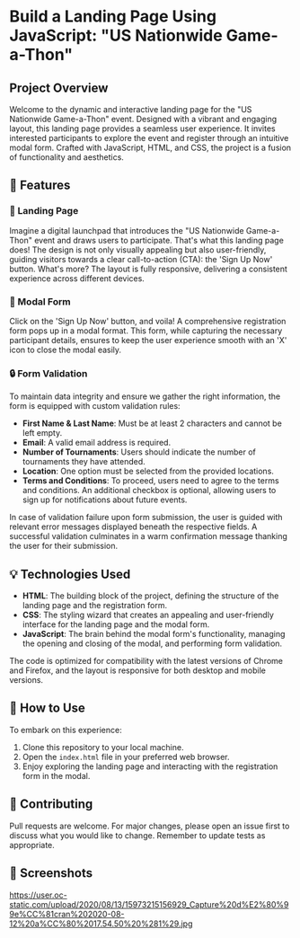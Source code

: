 # Build a Landing Page Using JavaScript: "US Nationwide Game-a-Thon"

## Project Overview

Welcome to the dynamic and interactive landing page for the "US Nationwide Game-a-Thon" event. Designed with a vibrant and engaging layout, this landing page provides a seamless user experience. It invites interested participants to explore the event and register through an intuitive modal form. Crafted with JavaScript, HTML, and CSS, the project is a fusion of functionality and aesthetics.

## 🌟 Features

### 🎯 Landing Page

Imagine a digital launchpad that introduces the "US Nationwide Game-a-Thon" event and draws users to participate. That's what this landing page does! The design is not only visually appealing but also user-friendly, guiding visitors towards a clear call-to-action (CTA): the 'Sign Up Now' button. What's more? The layout is fully responsive, delivering a consistent experience across different devices.

### 📝 Modal Form

Click on the 'Sign Up Now' button, and voila! A comprehensive registration form pops up in a modal format. This form, while capturing the necessary participant details, ensures to keep the user experience smooth with an 'X' icon to close the modal easily.

### 🔒 Form Validation

To maintain data integrity and ensure we gather the right information, the form is equipped with custom validation rules:

- **First Name & Last Name**: Must be at least 2 characters and cannot be left empty.
- **Email**: A valid email address is required.
- **Number of Tournaments**: Users should indicate the number of tournaments they have attended.
- **Location**: One option must be selected from the provided locations.
- **Terms and Conditions**: To proceed, users need to agree to the terms and conditions. An additional checkbox is optional, allowing users to sign up for notifications about future events.

In case of validation failure upon form submission, the user is guided with relevant error messages displayed beneath the respective fields. A successful validation culminates in a warm confirmation message thanking the user for their submission.

## 💡 Technologies Used

- **HTML**: The building block of the project, defining the structure of the landing page and the registration form.
- **CSS**: The styling wizard that creates an appealing and user-friendly interface for the landing page and the modal form.
- **JavaScript**: The brain behind the modal form's functionality, managing the opening and closing of the modal, and performing form validation.

The code is optimized for compatibility with the latest versions of Chrome and Firefox, and the layout is responsive for both desktop and mobile versions.

## 🚀 How to Use

To embark on this experience:

1. Clone this repository to your local machine.
2. Open the `index.html` file in your preferred web browser.
3. Enjoy exploring the landing page and interacting with the registration form in the modal.

## 🤝 Contributing

Pull requests are welcome. For major changes, please open an issue first to discuss what you would like to change. Remember to update tests as appropriate.

## 📸 Screenshots
https://user.oc-static.com/upload/2020/08/13/15973215156929_Capture%20d%E2%80%99e%CC%81cran%202020-08-12%20a%CC%80%2017.54.50%20%281%29.jpg



